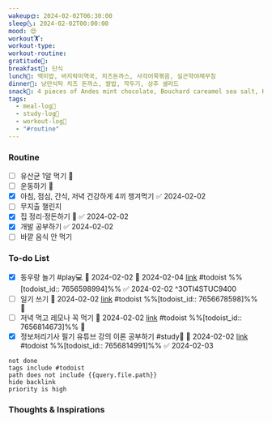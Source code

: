 ```yaml
---
wakeup🌞: 2024-02-02T06:30:00
sleep🌜: 2024-02-02T00:00:00
mood: 😍
workout🏋️: 
workout-type: 
workout-routine: 
gratitude🙏: 
breakfast🍳: 단식
lunch🍚: 백미밥, 바지락미역국, 치즈돈까스, 사각어묵볶음, 실곤약야채무침
dinner🥗: 낭만식탁 치즈 돈까스, 쌀밥, 깍두기, 상추 샐러드
snack🍬: 4 pieces of Andes mint chocolate, Bouchard careamel sea salt, Hershey's nuggets,
tags:
  - meal-log📝
  - study-log📓
  - workout-log💪
  - "#routine"
---
```

### Routine 
- [ ] 유산균 1알 먹기 🔼 
- [ ] 운동하기 🔼
- [x] 아침, 점심, 간식, 저녁 건강하게 4끼 챙겨먹기 ✅ 2024-02-02
- [ ] 무지출 챌린지 
- [x] 집 정리·정돈하기 🔼 ✅ 2024-02-02
- [x] 개발 공부하기 ✅ 2024-02-02
- [ ] 바깥 음식 안 먹기 

### To-do List 
- [x] 동우랑 놀기 #play💻  🛫 2024-02-02 📅 2024-02-04 [link](https://todoist.com/showTask?id=7656598994) #todoist  %%[todoist_id:: 7656598994]%% ✅ 2024-02-02
 ^3OTI4STUC9400
- [ ] 일기 쓰기 📅 2024-02-02 [link](https://todoist.com/showTask?id=7656678598) #todoist  %%[todoist_id:: 7656678598]%% 🔽 
- [ ] 저녁 먹고 레모나 꼭 먹기 📅 2024-02-02 [link](https://todoist.com/showTask?id=7656814673) #todoist  %%[todoist_id:: 7656814673]%% 🔽 
- [x] 정보처리기사 필기 유튜브 강의 이론 공부하기 #study📓  📅 2024-02-02 [link](https://todoist.com/showTask?id=7656814991) #todoist  %%[todoist_id:: 7656814991]%% ✅ 2024-02-03
```tasks
not done
tags include #todoist 
path does not include {{query.file.path}}
hide backlink
priority is high
```

### Thoughts & Inspirations
